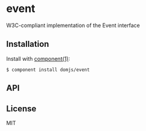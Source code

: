 
# event

  W3C-compliant implementation of the Event interface

## Installation

  Install with [component(1)](http://component.io):

    $ component install domjs/event

## API



## License

  MIT
